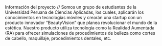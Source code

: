 Información del proyecto
//
Somos un grupo de estudiantes de la Universidad Peruana de Ciencias Aplicadas, los cuales, aplicarán los conocimientos en tecnologías móviles y crearán una startup con un producto innovador “BeautyVision” que planea revolucionar el mundo de la estética. Nuestro producto utiliza tecnología como la Realidad Aumentada (RA) para ofrecer simulaciones de procedimientos de belleza como cortes de cabello, maquillaje, procedimientos dentales, etc.


